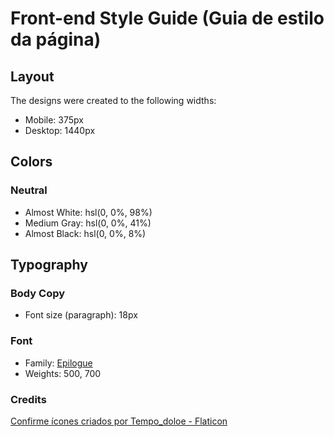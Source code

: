 # Front-end Style Guide (Guia de estilo da página)

## Layout

The designs were created to the following widths:

- Mobile: 375px
- Desktop: 1440px

## Colors

### Neutral

- Almost White: hsl(0, 0%, 98%)
- Medium Gray: hsl(0, 0%, 41%)
- Almost Black: hsl(0, 0%, 8%)

## Typography

### Body Copy

- Font size (paragraph): 18px

### Font

- Family: [Epilogue](https://fonts.google.com/specimen/Epilogue)
- Weights: 500, 700

### Credits
<a href="https://www.flaticon.com/br/icones-gratis/confirme" title="confirme ícones">Confirme ícones criados por Tempo_doloe - Flaticon</a>